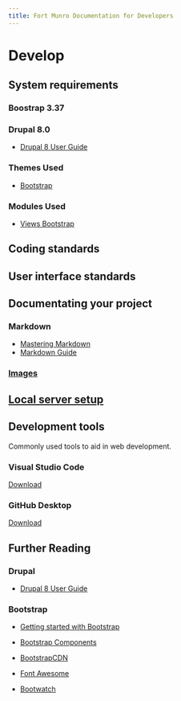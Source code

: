 ```yaml
---
title: Fort Munro Documentation for Developers
---
```

# Develop

## System requirements

### Boostrap 3.37

### Drupal 8.0

* [Drupal 8 User Guide][user]

[user]: https://www.drupal.org/docs/user_guide/en/index.html 

### Themes Used

* [Bootstrap][]

[Bootstrap]: https://www.drupal.org/project/bootstrap 

### Modules Used

* [Views Bootstrap][v_bootstrap]

[v_bootstrap]: https://www.drupal.org/project/views_bootstrap

## Coding standards

## User interface standards

## Documentating your project

### Markdown

* [Mastering Markdown][md1]
* [Markdown Guide][md2]

### [Images][img1]

[img1]: user-interface-standards/images.html

## [Local server setup][lss]

[lss]: https://www.drupal.org/docs/develop/local-server-setup

## Development tools

Commonly used tools to aid in web development.

### Visual Studio Code

[Download][vs_download]

[vs_download]: https://code.visualstudio.com/download

### GitHub Desktop

[Download][gh_download]

[gh_download]: https://desktop.github.com/

[md1]: https://guides.github.com/features/mastering-markdown/
[md2]: https://www.markdownguide.org/

## Further Reading

### Drupal

* [Drupal 8 User Guide][user]

[user]: https://www.drupal.org/docs/user_guide/en/index.html 

### Bootstrap

* [Getting started with Bootstrap][bootstrap]

* [Bootstrap Components][components]

* [BootstrapCDN][CDN]

* [Font Awesome][font]

* [Bootwatch][]

[CDN]: https://www.bootstrapcdn.com/
[components]: https://getbootstrap.com/docs/3.3/components/
[font]: https://fontawesome.com/
[Bootwatch]: https://bootswatch.com/
[bootstrap]: https://getbootstrap.com/docs/4.0/getting-started/introduction/

